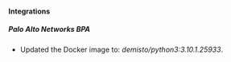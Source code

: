 #### Integrations
##### Palo Alto Networks BPA
- Updated the Docker image to: *demisto/python3:3.10.1.25933*.
